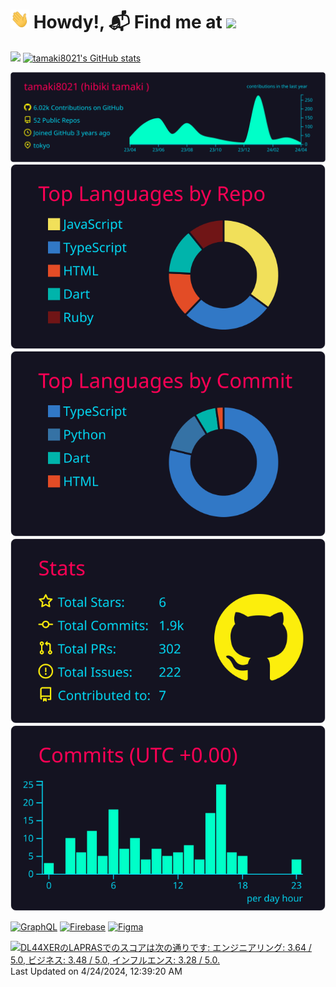 <h1> 
  <img src="https://raw.githubusercontent.com/ABSphreak/ABSphreak/master/gifs/Hi.gif" width="30px" height="30px">
  Howdy!, 📬 Find me at
  <img src="https://media.giphy.com/media/VgCDAzcKvsR6OM0uWg/giphy.gif" width="50"> 
</h1>
 
<a href="http://www.github.com/tamaki8021"><img src="https://github-readme-streak-stats.herokuapp.com/?user=tamaki8021&stroke=ffffff&background=1c1917&ring=0891b2&fire=0891b2&currStreakNum=ffffff&currStreakLabel=0891b2&sideNums=ffffff&sideLabels=ffffff&dates=ffffff&hide_border=true" /></a>
<a href="http://www.github.com/tamaki8021"><img src="https://github-readme-stats.vercel.app/api?username=tamaki8021&show_icons=true&hide=&count_private=true&title_color=0891b2&text_color=ffffff&icon_color=0891b2&bg_color=1c1917&hide_border=true&show_icons=true" alt="tamaki8021's GitHub stats" /></a>

[![](https://raw.githubusercontent.com/tamaki8021/tamaki8021/main/profile-summary-card-output/2077/0-profile-details.svg)](https://github.com/vn7n24fzkq/github-profile-summary-cards)
[![](https://raw.githubusercontent.com/tamaki8021/tamaki8021/main/profile-summary-card-output/2077/1-repos-per-language.svg)](https://github.com/vn7n24fzkq/github-profile-summary-cards) 
[![](https://raw.githubusercontent.com/tamaki8021/tamaki8021/main/profile-summary-card-output/2077/2-most-commit-language.svg)](https://github.com/vn7n24fzkq/github-profile-summary-cards)
[![](https://raw.githubusercontent.com/tamaki8021/tamaki8021/main/profile-summary-card-output/2077/3-stats.svg)](https://github.com/vn7n24fzkq/github-profile-summary-cards)
[![](https://raw.githubusercontent.com/tamaki8021/tamaki8021/main/profile-summary-card-output/2077/4-productive-time.svg)](https://github.com/vn7n24fzkq/github-profile-summary-cards)

<a href="https://graphql.org/" target="_blank" rel="noreferrer"><img src="https://raw.githubusercontent.com/danielcranney/readme-generator/main/public/icons/skills/graphql-colored.svg" width="48" height="48" alt="GraphQL" /></a>
<a href="https://firebase.google.com/" target="_blank" rel="noreferrer"><img src="https://raw.githubusercontent.com/danielcranney/readme-generator/main/public/icons/skills/firebase-colored.svg" width="48" height="48" alt="Firebase" /></a>
<a href="https://www.figma.com/" target="_blank" rel="noreferrer"><img src="https://raw.githubusercontent.com/danielcranney/readme-generator/main/public/icons/skills/figma-colored.svg" width="48" height="48" alt="Figma" /></a>

<!--
<img src="/github-metrics.svg" alt="Metrics">
-->

<!--START_SECTION:lapras-card-->
<p ><a href="https://lapras.com/public/DL44XER" target="_blank" rel="noopener noreferrer"><img alt="DL44XERのLAPRASでのスコアは次の通りです: エンジニアリング: 3.64 / 5.0, ビジネス: 3.48 / 5.0, インフルエンス: 3.28 / 5.0." src="https://lapras-card-generator.vercel.app/api/svg?e=3.64&b=3.48&i=3.28&b1=%23020E27&b2=%230E5593&i1=%23030E21&i2=%231688BF&l=ja" width="400" ></a>  
Last Updated on 4/24/2024, 12:39:20 AM</p>
<!--END_SECTION:lapras-card-->

<!--
**************************************
### コミットメッセージ
<ul>
   <li> 🎉 <code>:tada:</code> 初めてのコミット（Initial Commit）</li>
   <li> 🔖  <code>:bookmark:</code> バージョンタグ（Version Tag）</li>
   <li> ✨  <code>:sparkles:</code> 新機能（New Feature）</li>
   <li> 🐛  <code>:bug:</code> バグ修正（Bugfix）</li>
   <li> ♻️  <code>:recycle:</code> リファクタリング(Refactoring)</li>
   <li> 📚  <code>:books:</code> ドキュメント（Documentation）</li>
   <li> 🎨  <code>:art:</code> デザインUI/UX(Accessibility)</li>
   <li> 🐎  <code>:horse:</code> パフォーマンス（Performance）</li>
   <li> 🔧  <code>:wrench:</code> ツール（Tooling）</li>
   <li> 🚨  <code>:rotating_light:</code> テスト（Tests）</li>
   <li> 💩  <code>:hankey:</code> 非推奨追加（Deprecation）</li>
   <li> 🗑️  <code>:wastebasket:</code> 削除（Removal）</li>
   <li> 🚧  <code>:construction:</code> WIP(Work In Progress)</li>
</ul>
**************************************
-->
